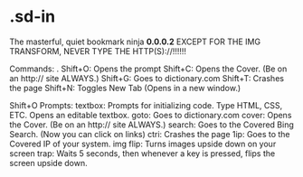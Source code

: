 # .sd-in
The masterful, quiet bookmark ninja
**0.0.0.2**
EXCEPT FOR THE IMG TRANSFORM, NEVER TYPE THE HTTP(S)://!!!!!!

Commands:
  . Shift+O: Opens the prompt
  Shift+C: Opens the Cover. (Be on an http:// site ALWAYS.)
  Shift+G: Goes to dictionary.com
  Shift+T: Crashes the page
  Shift+N: Toggles New Tab (Opens in a new window.)

Shift+O Prompts:
  textbox: Prompts for initializing code. Type HTML, CSS, ETC. Opens an editable textbox.
  goto: Goes to dictionary.com
  cover: Opens the Cover. (Be on an http:// site ALWAYS.)
  search: Goes to the Covered Bing Search. (Now you can click on links)
  ctri: Crashes the page
  1ip: Goes to the Covered IP of your system.
  img flip: Turns images upside down on your screen
  trap: Waits 5 seconds, then whenever a key is pressed, flips the screen upside down.
